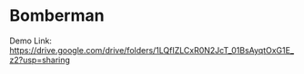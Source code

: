 # Bomberman
Demo Link: https://drive.google.com/drive/folders/1LQfIZLCxR0N2JcT_01BsAyqtOxG1E_z2?usp=sharing
